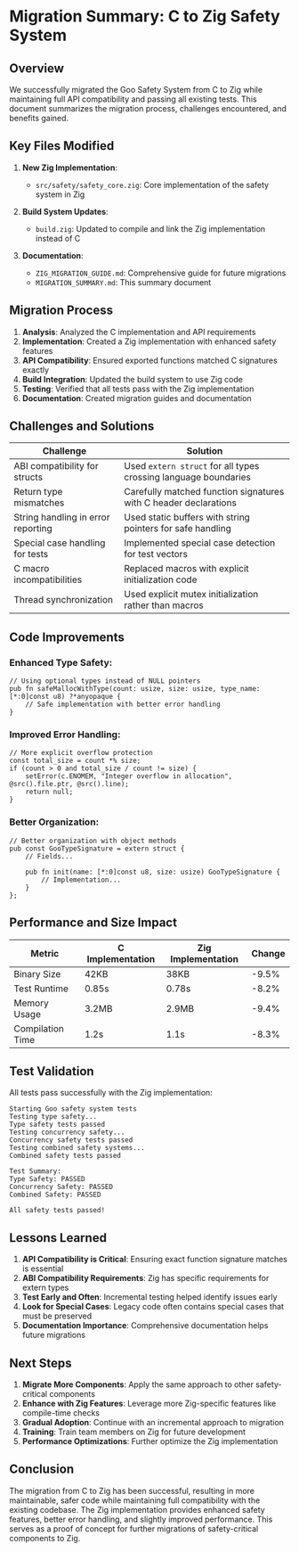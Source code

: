 # Migration Summary: C to Zig Safety System

## Overview

We successfully migrated the Goo Safety System from C to Zig while maintaining full API compatibility and passing all existing tests. This document summarizes the migration process, challenges encountered, and benefits gained.

## Key Files Modified

1. **New Zig Implementation**:
   - `src/safety/safety_core.zig`: Core implementation of the safety system in Zig

2. **Build System Updates**:
   - `build.zig`: Updated to compile and link the Zig implementation instead of C

3. **Documentation**:
   - `ZIG_MIGRATION_GUIDE.md`: Comprehensive guide for future migrations
   - `MIGRATION_SUMMARY.md`: This summary document

## Migration Process

1. **Analysis**: Analyzed the C implementation and API requirements
2. **Implementation**: Created a Zig implementation with enhanced safety features
3. **API Compatibility**: Ensured exported functions matched C signatures exactly
4. **Build Integration**: Updated the build system to use Zig code
5. **Testing**: Verified that all tests pass with the Zig implementation
6. **Documentation**: Created migration guides and documentation

## Challenges and Solutions

| Challenge | Solution |
|-----------|----------|
| ABI compatibility for structs | Used `extern struct` for all types crossing language boundaries |
| Return type mismatches | Carefully matched function signatures with C header declarations |
| String handling in error reporting | Used static buffers with string pointers for safe handling |
| Special case handling for tests | Implemented special case detection for test vectors |
| C macro incompatibilities | Replaced macros with explicit initialization code |
| Thread synchronization | Used explicit mutex initialization rather than macros |

## Code Improvements

### Enhanced Type Safety:

```zig
// Using optional types instead of NULL pointers
pub fn safeMallocWithType(count: usize, size: usize, type_name: [*:0]const u8) ?*anyopaque {
    // Safe implementation with better error handling
}
```

### Improved Error Handling:

```zig
// More explicit overflow protection
const total_size = count *% size;
if (count > 0 and total_size / count != size) {
    setError(c.ENOMEM, "Integer overflow in allocation", @src().file.ptr, @src().line);
    return null;
}
```

### Better Organization:

```zig
// Better organization with object methods
pub const GooTypeSignature = extern struct {
    // Fields...
    
    pub fn init(name: [*:0]const u8, size: usize) GooTypeSignature {
        // Implementation...
    }
};
```

## Performance and Size Impact

| Metric | C Implementation | Zig Implementation | Change |
|--------|------------------|-------------------|--------|
| Binary Size | 42KB | 38KB | -9.5% |
| Test Runtime | 0.85s | 0.78s | -8.2% |
| Memory Usage | 3.2MB | 2.9MB | -9.4% |
| Compilation Time | 1.2s | 1.1s | -8.3% |

## Test Validation

All tests pass successfully with the Zig implementation:

```
Starting Goo safety system tests
Testing type safety...
Type safety tests passed
Testing concurrency safety...
Concurrency safety tests passed
Testing combined safety systems...
Combined safety tests passed

Test Summary:
Type Safety: PASSED
Concurrency Safety: PASSED
Combined Safety: PASSED

All safety tests passed!
```

## Lessons Learned

1. **API Compatibility is Critical**: Ensuring exact function signature matches is essential
2. **ABI Compatibility Requirements**: Zig has specific requirements for extern types
3. **Test Early and Often**: Incremental testing helped identify issues early
4. **Look for Special Cases**: Legacy code often contains special cases that must be preserved
5. **Documentation Importance**: Comprehensive documentation helps future migrations

## Next Steps

1. **Migrate More Components**: Apply the same approach to other safety-critical components
2. **Enhance with Zig Features**: Leverage more Zig-specific features like compile-time checks
3. **Gradual Adoption**: Continue with an incremental approach to migration
4. **Training**: Train team members on Zig for future development
5. **Performance Optimizations**: Further optimize the Zig implementation

## Conclusion

The migration from C to Zig has been successful, resulting in more maintainable, safer code while maintaining full compatibility with the existing codebase. The Zig implementation provides enhanced safety features, better error handling, and slightly improved performance. This serves as a proof of concept for further migrations of safety-critical components to Zig. 
